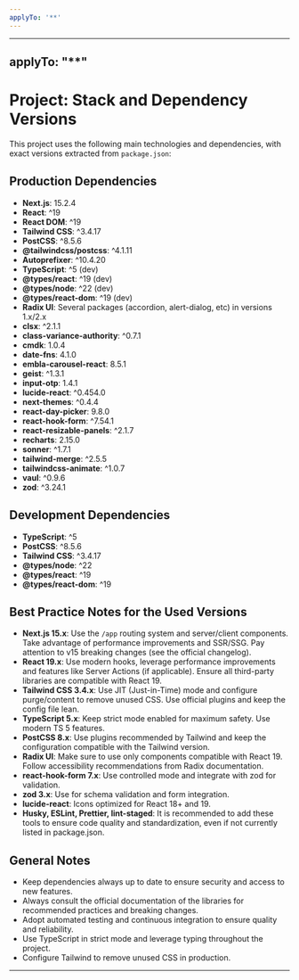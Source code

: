 ```yaml
---
applyTo: '**'
---
```


---

## applyTo: "\*\*"

# Project: Stack and Dependency Versions

This project uses the following main technologies and dependencies, with exact versions extracted from `package.json`:

## Production Dependencies

- **Next.js**: 15.2.4
- **React**: ^19
- **React DOM**: ^19
- **Tailwind CSS**: ^3.4.17
- **PostCSS**: ^8.5.6
- **@tailwindcss/postcss**: ^4.1.11
- **Autoprefixer**: ^10.4.20
- **TypeScript**: ^5 (dev)
- **@types/react**: ^19 (dev)
- **@types/node**: ^22 (dev)
- **@types/react-dom**: ^19 (dev)
- **Radix UI**: Several packages (accordion, alert-dialog, etc) in versions 1.x/2.x
- **clsx**: ^2.1.1
- **class-variance-authority**: ^0.7.1
- **cmdk**: 1.0.4
- **date-fns**: 4.1.0
- **embla-carousel-react**: 8.5.1
- **geist**: ^1.3.1
- **input-otp**: 1.4.1
- **lucide-react**: ^0.454.0
- **next-themes**: ^0.4.4
- **react-day-picker**: 9.8.0
- **react-hook-form**: ^7.54.1
- **react-resizable-panels**: ^2.1.7
- **recharts**: 2.15.0
- **sonner**: ^1.7.1
- **tailwind-merge**: ^2.5.5
- **tailwindcss-animate**: ^1.0.7
- **vaul**: ^0.9.6
- **zod**: ^3.24.1

## Development Dependencies

- **TypeScript**: ^5
- **PostCSS**: ^8.5.6
- **Tailwind CSS**: ^3.4.17
- **@types/node**: ^22
- **@types/react**: ^19
- **@types/react-dom**: ^19

## Best Practice Notes for the Used Versions

- **Next.js 15.x**: Use the `/app` routing system and server/client components. Take advantage of performance improvements and SSR/SSG. Pay attention to v15 breaking changes (see the official changelog).
- **React 19.x**: Use modern hooks, leverage performance improvements and features like Server Actions (if applicable). Ensure all third-party libraries are compatible with React 19.
- **Tailwind CSS 3.4.x**: Use JIT (Just-in-Time) mode and configure purge/content to remove unused CSS. Use official plugins and keep the config file lean.
- **TypeScript 5.x**: Keep strict mode enabled for maximum safety. Use modern TS 5 features.
- **PostCSS 8.x**: Use plugins recommended by Tailwind and keep the configuration compatible with the Tailwind version.
- **Radix UI**: Make sure to use only components compatible with React 19. Follow accessibility recommendations from Radix documentation.
- **react-hook-form 7.x**: Use controlled mode and integrate with zod for validation.
- **zod 3.x**: Use for schema validation and form integration.
- **lucide-react**: Icons optimized for React 18+ and 19.
- **Husky, ESLint, Prettier, lint-staged**: It is recommended to add these tools to ensure code quality and standardization, even if not currently listed in package.json.

## General Notes

- Keep dependencies always up to date to ensure security and access to new features.
- Always consult the official documentation of the libraries for recommended practices and breaking changes.
- Adopt automated testing and continuous integration to ensure quality and reliability.
- Use TypeScript in strict mode and leverage typing throughout the project.
- Configure Tailwind to remove unused CSS in production.

---
